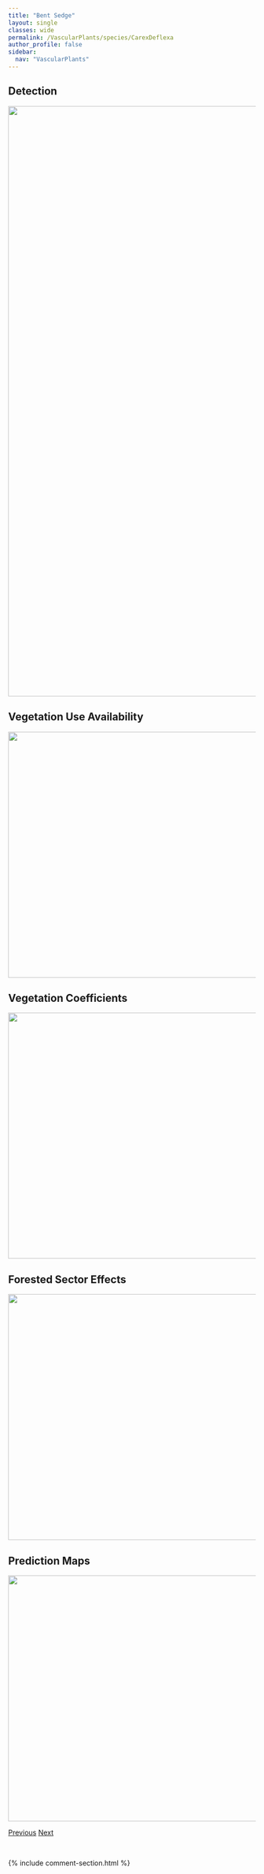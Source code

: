 ```yaml
---
title: "Bent Sedge"
layout: single
classes: wide
permalink: /VascularPlants/species/CarexDeflexa
author_profile: false
sidebar:
  nav: "VascularPlants"
---
```


<h2>Detection</h2>

<a href="https://drive.google.com/uc?export=view&id=1MT1u36ld5jAA17gKaYMnLDi3gYUdKQer">
<img src="https://drive.google.com/uc?export=view&id=1MT1u36ld5jAA17gKaYMnLDi3gYUdKQer" height = "1200" width = "800">
</a>


<h2>Vegetation Use Availability</h2>

<a href="https://drive.google.com/uc?export=view&id=1EpGoXE0JjkqcBTRYQbJSr5LTeGZ-eC2K">
<img src="https://drive.google.com/uc?export=view&id=1EpGoXE0JjkqcBTRYQbJSr5LTeGZ-eC2K" height = "500" width = "1000">
</a>


<h2>Vegetation Coefficients</h2>

<a href="https://drive.google.com/uc?export=view&id=1Hkj9UhwXFJYIyFYSVDerGMvFKY2WcEw2">
<img src="https://drive.google.com/uc?export=view&id=1Hkj9UhwXFJYIyFYSVDerGMvFKY2WcEw2" height = "500" width = "1000">
</a>


<h2>Forested Sector Effects</h2>

<a href="https://drive.google.com/uc?export=view&id=1LYl8-ZXeLP1R3JaeQ_3aExvJPZcRQNP2">
<img src="https://drive.google.com/uc?export=view&id=1LYl8-ZXeLP1R3JaeQ_3aExvJPZcRQNP2" height = "500" width = "1000">
</a>


<h2>Prediction Maps</h2>

<a href="https://drive.google.com/uc?export=view&id=1f2C9sFDbzuW_tP8WIPciN4wl6NspA7qz">
<img src="https://drive.google.com/uc?export=view&id=1f2C9sFDbzuW_tP8WIPciN4wl6NspA7qz" height = "500" width = "1000">
</a>


<a href="/DevelopmentWebsite/VascularPlants/species/CarexCrawfordii" class="pagination--pager" title="Crawford's Sedge">Previous</a> <a href="/DevelopmentWebsite/VascularPlants/species/CarexDeweyana" class="pagination--pager" title="Dewey's Sedge">Next</a>

<p>&nbsp;</p>

{% include comment-section.html %}
